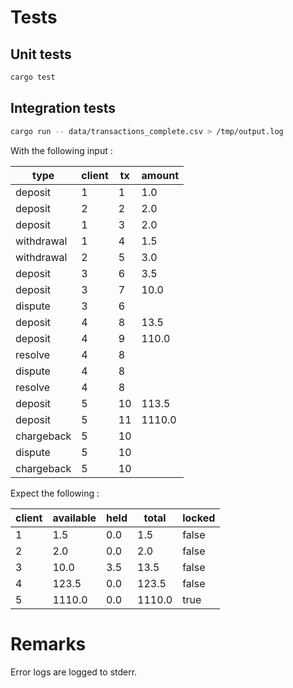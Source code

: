 
# Tests
## Unit tests
```bash
cargo test

```
## Integration tests
```bash
cargo run -- data/transactions_complete.csv > /tmp/output.log
```

With the following input :

|type       |client|tx  |amount  |
|-----------|------|----|--------|
|deposit    | 1    | 1  | 1.0    |
|deposit    | 2    | 2  | 2.0    |
|deposit    | 1    | 3  | 2.0    |
|withdrawal | 1    | 4  | 1.5    |
|withdrawal | 2    | 5  | 3.0    |
|deposit    | 3    | 6  | 3.5    |
|deposit    | 3    | 7  | 10.0   |
|dispute    | 3    | 6  |        |
|deposit    | 4    | 8  | 13.5   |
|deposit    | 4    | 9  | 110.0  |
|resolve    | 4    | 8  |        |
|dispute    | 4    | 8  |        |
|resolve    | 4    | 8  |        |
|deposit    | 5    | 10 | 113.5  |
|deposit    | 5    | 11 | 1110.0 |
|chargeback | 5    | 10 |        |
|dispute    | 5    | 10 |        |
|chargeback | 5    | 10 |        |

Expect the following :

|client |available|held|total  |locked|
|-------|---------|----|-------|------|
|1      |1.5      |0.0 |1.5    |false |
|2      |2.0      |0.0 |2.0    |false |
|3      |10.0     |3.5 |13.5   |false |
|4      |123.5    |0.0 |123.5  |false |
|5      |1110.0   |0.0 |1110.0 |true  |
                               
# Remarks
Error logs are logged to stderr.
